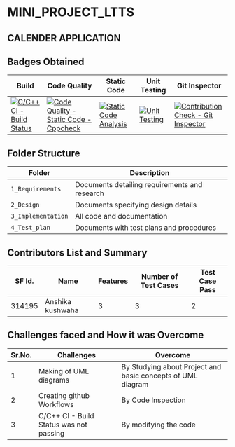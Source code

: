 # MINI_PROJECT_LTTS

## CALENDER APPLICATION


## Badges Obtained
Build |Code Quality | Static Code |Unit Testing| Git Inspector 
--------|-------------|--------------|---------------|----------
[![C/C++ CI - Build Status](https://github.com/Purva112/Demo/actions/workflows/main.yml/badge.svg)](https://github.com/Purva112/Demo/actions/workflows/main.yml) |[![Code Quality - Static Code - Cppcheck](https://github.com/Purva112/Demo/actions/workflows/cpp_check.yml/badge.svg)](https://github.com/Purva112/Demo/actions/workflows/cpp_check.yml)| [![Static Code Analysis](https://github.com/Purva112/Demo/actions/workflows/static-code.yml/badge.svg)](https://github.com/Purva112/Demo/actions/workflows/static-code.yml) | [![Unit Testing](https://github.com/Purva112/Demo/actions/workflows/unity.yml/badge.svg)](https://github.com/Purva112/Demo/actions/workflows/unity.yml)   |[![Contribution Check - Git Inspector](https://github.com/Purva112/Demo/actions/workflows/git-inspector.yml/badge.svg)](https://github.com/Purva112/Demo/actions/workflows/git-inspector.yml)


## Folder Structure
Folder             | Description
-------------------| -----------------------------------------
`1_Requirements`   | Documents detailing requirements and research
`2_Design`         | Documents specifying design details
`3_Implementation` | All code and documentation
`4_Test_plan`      | Documents with test plans and procedures

## Contributors List and Summary
SF Id. |	Name |	Features	|	Number of Test Cases|	Test Case Pass
-------|--------|----------|----------------------|---------------
314195| Anshika kushwaha| 3 |     3   |   2


## Challenges faced and How it was Overcome
Sr.No.| Challenges| Overcome
------|-------------|----------
1     |  Making of UML diagrams	 |By Studying about Project and basic concepts of UML diagram
2     |Creating github Workflows	|By Code Inspection
3     |C/C++ CI - Build Status was not passing	|By modifying the code

